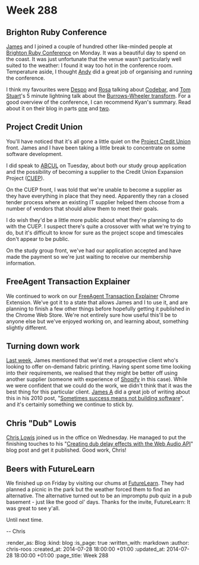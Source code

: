Week 288
========

## Brighton Ruby Conference

[James][] and I joined a couple of hundred other like-minded people at [Brighton Ruby Conference][] on Monday. It was a beautiful day to spend on the coast. It was just unfortunate that the venue wasn't particularly well suited to the weather: I found it way too hot in the conference room. Temperature aside, I thought [Andy][] did a great job of organising and running the conference.

I think my favourites were [Despo][] and [Rosa][] talking about [Codebar][], and [Tom Stuart][]'s 5 minute lightning talk about the [Burrows-Wheeler transform][]. For a good overview of the conference, I can recommend Kyan's summary. Read about it on their blog in parts [one][kyan-brc-part-1] and [two][kyan-brc-part-2].

## Project Credit Union

You'll have noticed that it's all gone a little quiet on the [Project Credit Union][] front. James and I have been taking a little break to concentrate on some software development.

I did speak to [ABCUL][] on Tuesday, about both our study group application and the possibility of becoming a supplier to the Credit Union Expansion Project ([CUEP][]). 

On the CUEP front, I was told that we're unable to become a supplier as they have everything in place that they need. Apparently they ran a closed tender process where an existing IT supplier helped them choose from a number of vendors that should allow them to meet their goals.

I do wish they'd be a little more public about what they're planning to do with the CUEP. I suspect there's quite a crossover with what we're trying to do, but it's difficult to know for sure as the project scope and timescales don't appear to be public.

On the study group front, we've had our application accepted and have made the payment so we're just waiting to receive our membership information.

## FreeAgent Transaction Explainer

We continued to work on our [FreeAgent Transaction Explainer][] Chrome Extension. We've got it to a state that allows James and I to use it, and are planning to finish a few other things before hopefully getting it published in the Chrome Web Store. We're not entirely sure how useful this'll be to anyone else but we've enjoyed working on, and learning about, something slightly different.

## Turning down work

[Last week][], James mentioned that we'd met a prospective client who's looking to offer on-demand fabric printing. Having spent some time looking into their requirements, we realised that they might be better off using another supplier (someone with experience of [Shopify][] in this case). While we were confident that we could do the work, we didn't think that it was the best thing for this particular client. [James A][] did a great job of writing about this in his 2010 post, "[Sometimes success means not building software][not-building-software]", and it's certainly something we continue to stick by.

## Chris "Dub" Lowis

[Chris Lowis][] joined us in the office on Wednesday. He managed to put the finishing touches to his "[Creating dub delay effects with the Web Audio API][]" blog post and get it published. Good work, Chris!

## Beers with FutureLearn

We finished up on Friday by visiting our chums at [FutureLearn][]. They had planned a picnic in the park but the weather forced them to find an alternative. The alternative turned out to be an impromptu pub quiz in a pub basement - just like the good ol' days. Thanks for the invite, FutureLearn: It was great to see y'all.

Until next time.

-- Chris

[ABCUL]: http://www.abcul.org/home
[Andy]: https://twitter.com/andycroll
[Brighton Ruby conference]: http://brightonruby.com/
[Burrows-Wheeler transform]: http://en.wikipedia.org/wiki/Burrows%E2%80%93Wheeler_transform
[Chris Lowis]: http://blog.chrislowis.co.uk
[Codebar]: http://codebar.io/
[Creating dub delay effects with the Web Audio API]: http://blog.chrislowis.co.uk/2014/07/23/dub-delay-web-audio-api.html
[CUEP]: https://github.com/freerange/bank/wiki/Credit-Union-Expansion-Project
[Despo]: https://twitter.com/despo/
[FreeAgent Transaction Explainer]: https://github.com/freerange/freeagent_transaction_explainer
[FutureLearn]: https://www.futurelearn.com/
[James]: /james-mead
[James A]: http://lazyatom.com/
[kyan-brc-part-1]: http://kyan.com/blog/2014/7/23/brighton-ruby-2014-report-part-1
[kyan-brc-part-2]: http://kyan.com/blog/2014/7/24/brighton-ruby-2014-report-part-2
[Last week]: /week-287
[not-building-software]: /sometimes-success-means-not-building-software
[Project Credit Union]: https://github.com/freerange/bank/wiki
[Rosa]: https://twitter.com/rosaemerald
[Shopify]: http://www.shopify.co.uk/
[Tom Stuart]: http://codon.com/

:render_as: Blog
:kind: blog
:is_page: true
:written_with: markdown
:author: chris-roos
:created_at: 2014-07-28 18:00:00 +01:00
:updated_at: 2014-07-28 18:00:00 +01:00
:page_title: Week 288
